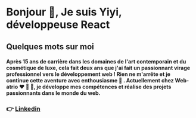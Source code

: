 <h1 align="left">Bonjour 🌈, Je suis Yiyi, développeuse React</h1>

<h2>Quelques mots sur moi</h2> 
  
<h4>Après 15 ans de carrière dans les domaines de l'art contemporain et du cosmétique de luxe, cela fait deux ans que j'ai fait un passionnant virage professionnel vers le développement web ! Rien ne m'arrête et je continue cette aventure avec enthousiasme 🚀 . Actuellement chez Web-atrio ❤️ 💛 💙, je développe mes compétences et réalise des projets passionnants dans le monde du web.</h2>






### 👉 [Linkedin](https://www.linkedin.com/in/yiyi-plantinet/)
